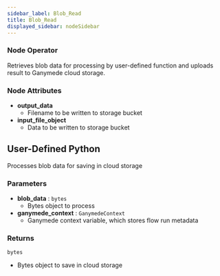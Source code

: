 ```yaml
---
sidebar_label: Blob_Read
title: Blob_Read
displayed_sidebar: nodeSidebar
---
```


### Node Operator
Retrieves blob data for processing by user-defined function and uploads
result to Ganymede cloud storage.


### Node Attributes
- **output_data**
  - Filename to be written to storage bucket
- **input_file_object**
  - Data to be written to storage bucket
## User-Defined Python
Processes blob data for saving in cloud storage


### Parameters
- **blob_data** : `bytes`
    - Bytes object to process
- **ganymede_context** : `GanymedeContext`
    - Ganymede context variable, which stores flow run metadata


### Returns
`bytes`
  - Bytes object to save in cloud storage